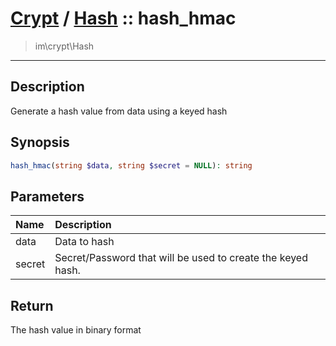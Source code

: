 # [Crypt](crypt.md) / [Hash](crypt-Hash.md) :: hash_hmac
 > im\crypt\Hash
____

## Description
Generate a hash value from data using a keyed hash

## Synopsis
```php
hash_hmac(string $data, string $secret = NULL): string
```

## Parameters
| Name | Description |
| :--- | :---------- |
| data | Data to hash |
| secret | Secret/Password that will be used to create the keyed hash. |

## Return
The hash value in binary format
